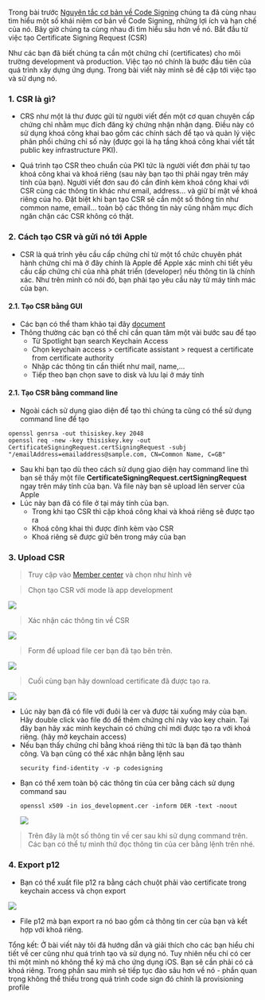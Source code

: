Trong bài trước [Nguyên tắc cơ bản về Code Signing](https://viblo.asia/p/phan-1-ban-ve-code-signing-trong-ios-yMnKMAJrK7P) chúng ta đã cùng nhau tìm hiểu một số khái niệm cơ bản về Code Signing, những lợi ích và hạn chế của nó. Bây giờ chúng ta cùng nhau đi tìm hiểu sâu hơn về nó. Bắt đầu từ việc tạo Certificate Signing Request (CSR)

Như các bạn đã biết chúng ta cần một chứng chỉ (certificates) cho môi trường development và production. Việc tạo nó chính là bước đầu tiên của quá trình xây dựng ứng dụng. Trong bài viết này mình sẽ đề cập tới việc tạo và sử dụng nó.

### 1. CSR là gì?

- CRS như một lá thư được gửi từ người viết đến một cơ quan chuyên cấp chứng chỉ nhằm mục đích đăng ký chứng nhận nhận dạng. Điều này có sử dụng khoá công khai bao gồm các chính sách để tạo và quản lý việc phân phối chứng chỉ số này (được gọi là hạ tầng khoá công khai viết tắt public key infrastructure PKI).

- Quá trình tạo CSR theo chuẩn của PKI tức là người viết đơn phải tự tạo khoá công khai và khoá riêng (sau này bạn tạo thì phải ngay trên máy tính của bạn). Người viết đơn sau đó cần đính kèm khoá công khai với CSR cùng các thông tin khác như email, address... và giữ bí mật về khoá riêng của họ. Đặt biệt khi bạn tạo CSR sẽ cần một số thông tin như common name, email... toàn bộ các thông tin này cũng nhằm mục đích ngăn chặn các CSR không có thật.

### 2. Cách tạo CSR và gửi nó tới Apple

- CSR là quá trình yêu cầu cấp chứng chỉ từ một tổ chức chuyên phát hành chứng chỉ mà ở đây chính là Apple để Apple xác minh chi tiết yêu cầu cấp chứng chỉ của nhà phát triển (developer) nếu thông tin là chính xác. Như trên mình có nói đó, bạn phải tạo yêu cầu này từ máy tính mác của bạn.

#### 2.1. Tạo CSR bằng GUI 
- Các bạn có thể tham khảo tại đây [document](https://support.apple.com/vi-vn/guide/keychain-access/request-a-certificate-certificate-authority-kyca2793/mac)
- Thông thường các bạn có thể chỉ cần quan tâm một vài bước sau để tạo
    - Từ Spotlight bạn search Keychain Access 
    - Chọn keychain access > certificate assistant > request a certificate from certificate authority
    - Nhập các thông tin cần thiết như mail, name,...
    - Tiếp theo bạn chọn save to disk và lưu lại ở máy tính
 
#### 2.1. Tạo CSR bằng command line

- Ngoài cách sử dụng giao diện để tạo thì chúng ta cũng có thể sử dụng command line để tạo 
```
openssl genrsa -out thisiskey.key 2048
openssl req -new -key thisiskey.key -out CertificateSigningRequest.certSigningRequest -subj "/emailAddress=emailaddress@sample.com, CN=Common Name, C=GB"
```

- Sau khi bạn tạo dù theo cách sử dụng giao diện hay command line thì bạn sẽ thấy một file **CertificateSigningRequest.certSigningRequest** ngay trên máy tính của bạn. Và file này bạn sẽ upload lên server của Apple 
- Lúc này bạn đã có file ở tại máy tính của bạn.
    - Trong khi tạo CSR thì cặp khoá công khai và khoá riêng sẽ được tạo ra
    - Khoá công khai thì được đính kèm vào CSR
    - Khoá riêng sẽ được giữ bên trong máy của bạn

### 3. Upload CSR
> Truy cập vào [Member center](https://developer.apple.com/account/ios/certificate/) và chọn như hình vẽ

> Chọn tạo CSR với mode là app development

![](https://images.viblo.asia/e8584a9d-ff16-4a5a-af01-314d4ee8d616.png)

> Xác nhận các thông tin về CSR

![](https://images.viblo.asia/7dd5e4dc-4b43-47c9-824b-263342f03bc3.png)

> Form để upload file cer bạn đã tạo bên trên.

![](https://images.viblo.asia/b003cd3d-6ff3-48e9-8a7f-dd2246176b3b.png)

> Cuối cùng bạn hãy download certificate đã được tạo ra.

![](https://images.viblo.asia/a4ae3b6c-ab37-4dbc-8dff-3134723d1403.png)

- Lúc này bạn đã có file với đuôi là cer và được tải xuống máy của bạn. Hãy double click vào file đó để thêm chứng chỉ này vào key chain. Tại đây bạn hãy xác minh keychain có chứng chỉ mới được tạo ra với khoá riêng. (hãy mở keychain access)
- Nếu bạn thấy chứng chỉ bằng khoá riêng thì tức là bạn đã tạo thành công. Và bạn cũng có thể xác nhận bằng lệnh sau
    ```
    security find-identity -v -p codesigning
    ```
- Bạn có thể xem toàn bộ các thông tin của cer bằng cách sử dụng command sau
    ```
    openssl x509 -in ios_development.cer -inform DER -text -noout
    ```
    ![](https://images.viblo.asia/9fb3fcac-ba51-469a-bd52-8ef084f00142.png)
    
> Trên đây là một số thông tin về cer sau khi sử dụng command trên. Các bạn có thể tự mình thử đọc thông tin của cer bằng lệnh trên nhé.

### 4. Export p12
- Bạn có thể xuất file p12 ra bằng cách chuột phải vào certificate trong keychain access và chọn export

![](https://images.viblo.asia/5c79d2f0-046d-46df-9349-bae567dc934f.png)

- File p12 mà bạn export ra nó bao gồm cả thông tin cer của bạn và kết hợp với khoá riêng.


Tổng kết: Ở bài viết này tôi đã hướng dẫn và giải thích cho các bạn hiểu chi tiết về cer cũng như quá trình tạo và sử dụng nó. Tuy nhiên nếu chỉ có cer thì một mình nó không thể ký mã cho ứng dụng iOS. Bạn sẽ cần phải có cả khoá riêng. Trong phần sau mình sẽ tiếp tục đào sâu hơn về nó - phần quan trọng không thể thiếu trong quá trình code sign đó chính là provisioning profile